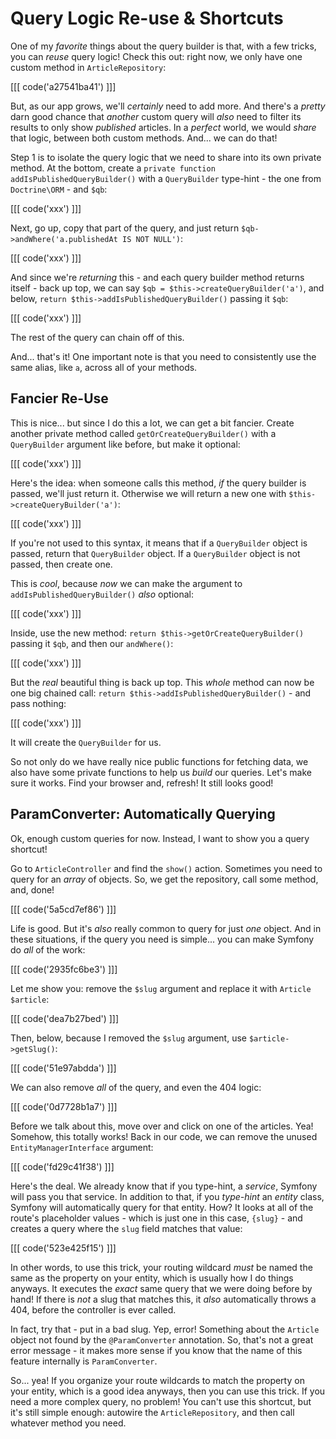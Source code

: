 # Query Logic Re-use & Shortcuts

One of my *favorite* things about the query builder is that, with a few tricks,
you can *reuse* query logic! Check this out: right now, we only have one custom method
in `ArticleRepository`:

[[[ code('a27541ba41') ]]]

But, as our app grows, we'll *certainly* need to add more. And there's a *pretty*
darn good chance that *another* custom query will *also* need to filter its results
to only show *published* articles. In a *perfect* world, we would *share* that logic,
between both custom methods. And... we can do that!

Step 1 is to isolate the query logic that we need to share into its own private
method. At the bottom, create a `private function addIsPublishedQueryBuilder()`
with a `QueryBuilder` type-hint - the one from `Doctrine\ORM` - and `$qb`:

[[[ code('xxx') ]]]

Next, go up, copy that part of the query, and just return
`$qb->andWhere('a.publishedAt IS NOT NULL')`:

[[[ code('xxx') ]]]

And since we're *returning* this - and each query builder method returns itself - back up top,
we can say `$qb = $this->createQueryBuilder('a')`, and below,
`return $this->addIsPublishedQueryBuilder()` passing it `$qb`:

[[[ code('xxx') ]]]

The rest of the query can chain off of this.

And... that's it! One important note is that you need to consistently use the same
alias, like `a`, across all of your methods.

## Fancier Re-Use

This is nice... but since I do this a lot, we can get a bit fancier. Create
another private method called `getOrCreateQueryBuilder()` with a `QueryBuilder`
argument like before, but make it optional:

[[[ code('xxx') ]]]

Here's the idea: when someone calls this method, *if* the query builder is passed,
we'll just return it. Otherwise we will return a new one with
`$this->createQueryBuilder('a')`:

[[[ code('xxx') ]]]

If you're not used to this syntax, it means that if a `QueryBuilder` object is passed,
return that `QueryBuilder` object. If a `QueryBuilder` object is not passed, then create one.

This is *cool*, because *now* we can make the argument to `addIsPublishedQueryBuilder()`
*also* optional:

[[[ code('xxx') ]]]

Inside, use the new method: `return $this->getOrCreateQueryBuilder()` passing it `$qb`,
and then our `andWhere()`:

[[[ code('xxx') ]]]

But the *real* beautiful thing is back up top. This *whole* method can now be one
big chained call: `return $this->addIsPublishedQueryBuilder()` - and pass nothing:

[[[ code('xxx') ]]]

It will create the `QueryBuilder` for us.

So not only do we have really nice public functions for fetching data, we also have
some private functions to help us *build* our queries. Let's make sure it works.
Find your browser and, refresh! It still looks good!

## ParamConverter: Automatically Querying

Ok, enough custom queries for now. Instead, I want to show you a query shortcut!

Go to `ArticleController` and find the `show()` action. Sometimes you need to query
for an *array* of objects. So, we get the repository, call some method, and, done!

[[[ code('5a5cd7ef86') ]]]

Life is good. But it's *also* really common to query for just *one* object. And
in these situations, if the query you need is simple... you can make Symfony do
*all* of the work:

[[[ code('2935fc6be3') ]]]

Let me show you: remove the `$slug` argument and replace it with `Article $article`:

[[[ code('dea7b27bed') ]]]

Then, below, because I removed the `$slug` argument, use `$article->getSlug()`:

[[[ code('51e97abdda') ]]]

We can also remove *all* of the query, and even the 404 logic:

[[[ code('0d7728b1a7') ]]]

Before we talk about this, move over and click on one of the articles. Yea! Somehow,
this totally works! Back in our code, we can remove the unused `EntityManagerInterface`
argument:

[[[ code('fd29c41f38') ]]]

Here's the deal. We already know that if you type-hint, a *service*, Symfony will
pass you that service. In addition to that, if you *type-hint* an *entity* class,
Symfony will automatically query for that entity. How? It looks at all of the route's
placeholder values - which is just one in this case, `{slug}` - and creates a query
where the `slug` field matches that value:

[[[ code('523e425f15') ]]]

In other words, to use this trick, your routing wildcard *must* be named the same
as the property on your entity, which is usually how I do things anyways. It executes
the *exact* same query that we were doing before by hand! If there is *not* a slug
that matches this, it *also* automatically throws a 404, before the controller is
ever called.

In fact, try that - put in a bad slug. Yep, error! Something about the `Article`
object not found by the `@ParamConverter` annotation. So, that's not a great error
message - it makes more sense if you know that the name of this feature internally
is `ParamConverter`.

So... yea! If you organize your route wildcards to match the property on your entity,
which is a good idea anyways, then you can use this trick. If you need a more complex
query, no problem! You can't use this shortcut, but it's still simple enough: autowire
the `ArticleRepository`, and then call whatever method you need.
